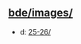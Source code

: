 ## [bde/images/](https://data.bde-pps.fr/bde/images/)

- d: [25-26/](https://data.bde-pps.fr/bde/images/inte/25-26/)
